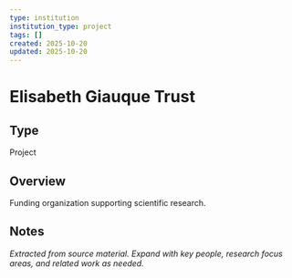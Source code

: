 ```yaml
---
type: institution
institution_type: project
tags: []
created: 2025-10-20
updated: 2025-10-20
---
```


# Elisabeth Giauque Trust

## Type

Project

## Overview

Funding organization supporting scientific research.

## Notes

*Extracted from source material. Expand with key people, research focus areas, and related work as needed.*
